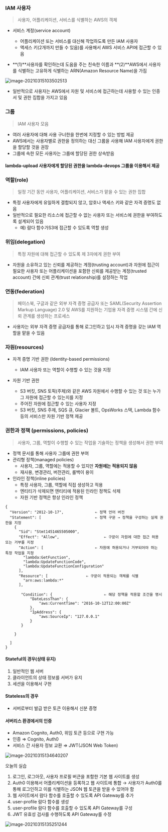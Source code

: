 ### IAM 사용자

> 사용자, 어플리케이션, 서비스를 식별하는 AWS의 객체

- 서비스 계정(service account)
  - 어플리케이션 또는 서비스를 대신해 작업하도록 만든 IAM 사용자
  - 액세스 키(2개까지 만들 수 있음)를 사용해서 AWS 서비스 API에 접근할 수 있음

- **(1)**사용자를 확인하는데 도움을 주는 친숙한 이름과 **(2)**AWS에서 사용자를 식별하는 고유하게 식별하는 ARN(Amazon Resource Name)을 가짐

![image-20210315103502513](C:\Users\MIN\AppData\Roaming\Typora\typora-user-images\image-20210315103502513.png)

- 일반적으로 사용자는 AWS에서 자원 및 서비스에 접근하는데 사용할 수 있는 인증서 및 권한 집합을 가지고 있음

### 그룹

> IAM 사용자 모음

- 여러 사용자에 대해 사용 구너한을 한번에 지정할 수 있는 방법 제공
- AWS에서는 사용자별로 권한을 정의하는 대신 그룹을 사용해 IAM 사용자에게 권한을 할당할 것을 권장
- 그룹에 속한 모든 사용자는 그룹에 할당된 권한 상속받음

#### lambda-upload 사용자에게 할당된 권한을 lambda-devops 그룹을 이용해서 제공



### 역할(role)

> 일정 기간 동안 사용자, 어플리케이션, 서비스가 맡을 수 있는 권한 집합

- 특정 사용자에게 유일하게 결합되지 않고, 암호나 액세스 키와 같은 자격 증명도 없음
- 일반적으로 필요한 리소스에 접근할 수 없는 사용자 또는 서비스에 권한을 부여하도록 설계되어 있음 
  - 예) 람다 함수가S3에 접근할 수 있도록 역할 생성



### 위임(delegation)

> 특정 자원에 대해 접근할 수 있도록 제 3자에게 권한 부여

- 자원을 소유하고 있는 신뢰를 제공하는 계정(trusting account)과 자원에 접근이 필요한 사용자 또는 어플리케이션을 포함한 신뢰를 제공받는 계정(trusted account) 간에 신뢰 관계(trust relationship)를 설정하는 작업



### 연동(federation)

> 페이스북, 구글과 같은 외부 자격 증명 공급자 또는 SAML(Security Assertion Markup Language) 2.0 및 AWS를 지원하는 기업용 자격 증명 시스템 간에 신뢰 관계를 생성하는 프로세스

- 사용자는 외부 자격 증명 공급자를 통해 로그인하고 임시 자격 증명을 갖는 IAM 역할을 맡을 수 있음



### 자원(resources)

- 자격 증명 기반 권한 (Identity-based permissions)
  - IAM 사용자 또는 역할이 수행할 수 있는 것을 지정

- 자원 기반 권한
  - S3 버킷, SNS 토픽(주제)와 같은 AWS 자원에서 수행할 수 있는 것 또는 누가 그 자원에 접근할 수 있는지를 지정
  - 주어진 자원에 접근할 수 있는 사용자 지정
  - S3 버킷, SNS 주제, SQS 큐, Glacier 볼트, OpsWorks 스택, Lambda 함수 등의 서비스만 자원 기반 정책 제공



### 권한과 정책 (permissions, policies)

> 사용자, 그룹, 역할이 수행할 수 있는 작업을 기술하는 정책을 생성해서 권한 부여

- 정책 문서를 통해 사용자 그룹에 권한 부여
- 관리형 정책(managed policies)
  - 사용자, 그룹, 역할에는 적용할 수 있지만 **자원에는 적용되지 않음**
  - 재사용, 변경관리, 버전관리, 롤백이 용이
- 인라인 정책(inline policies)
  - 특정 사용자, 그룹, 역할에 직접 생성하고 적용
  - 엔티티가 삭제되면 엔티티에 적용된 인라인 정책도 삭제
  - 자원 기반 정책은 항상 인라인 정책

```
{
  "Version": "2012-10-17",				⇐ 정책 언어 버전
  "Statement": [						⇐ 정책 구문 → 정책을 구성하는 실제 권한을 지정
    {
      "Sid": "Stmt1451465505000",
      "Effect": "Allow",					⇐ 구문이 자원에 대한 접근 허용 또는 거부를 지정
      "Action": [						⇐ 자원에 허용되거나 거부되어야 하는 특정 작업을 지정
        "lambda:GetFunction",
        "lambda:UpdateFunctionCode",
        "lambda:UpdateFunctionConfiguration"
      ],
      "Resource": [					⇐ 구문이 적용되는 객체를 식별
        "arn:aws:lambda:*"
      ], 

       "Condition": {						⇐ 해당 정책을 적용할 조건을 명시
           "DateLessThan": {          
               "aws:CurrentTime": "2016-10-12T12:00:00Z"
           }, 
           "IpAddress": {
               "aws:SourceIp": "127.0.0.1"
           }
       }

    }

  ]
}

```



#### Stateful의 경우(상태 유지)

1. 일반적인 웹 서버
2. 클라이언트의 상태 정보를 서버가 유지
3. 세션을 이용해서 구현

#### Stateless의 경우

- 서버로부터 발급 받은 토큰 이용해서 신분 증명



#### 서버리스 환경에서의 인증

- Amazon Cognito, Auth0, 위임 토큰 등으로 구현 가능
- 인증 ⇒ Cognito, Auth0 
- 서비스 간 사용자 정보 교환 ⇒ JWT(JSON Web Token)

![image-20210315134640207](C:\Users\MIN\AppData\Roaming\Typora\typora-user-images\image-20210315134640207.png)

오늘의 실습

1. 로그인, 로그아웃, 사용자 프로필 버큰을 포함한 기본 웹 사이트를 생성
2. Auth0 이용해서 어플리케이션을 등록하고 웹 사이트에 통합 → 사용자가 Auth0를 통해 로그인하고 이를 식별하는 JSON 웹 토큰을 받을 수 있어야 함
3. 웹 사이트에서 람다 함수를 호출할 수 있도록 API Gateway를 추가
4. user-profile 람다 함수를 생성 
5. user-profile 람다 함수를 호출할 수 있도록 API Gateway를 구성
6. JWT 유효성 검사를 수행하도록 API Gateway를 수정

![image-20210315135251244](C:\Users\MIN\AppData\Roaming\Typora\typora-user-images\image-20210315135251244.png)



